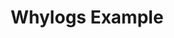 ---
title: Whylogs Example
weight: 1
variants: +flyte -serverless -byoc -selfmanaged
layout: py_example
example_file: /external/unionai-examples/flyte-integrations/flytekit-plugins/whylogs_plugin/whylogs_plugin/whylogs_example.py
---